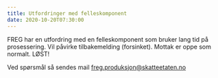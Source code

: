 ```yaml
---
title: Utfordringer med felleskomponent
date: 2020-10-20T07:30:00
---
```

FREG har en utfordring med en felleskomponent som bruker lang tid på prosessering. Vil påvirke tilbakemelding (forsinket). Mottak er oppe som normalt.
LØST!

Ved spørsmål så sendes mail freg.produksjon@skatteetaten.no

